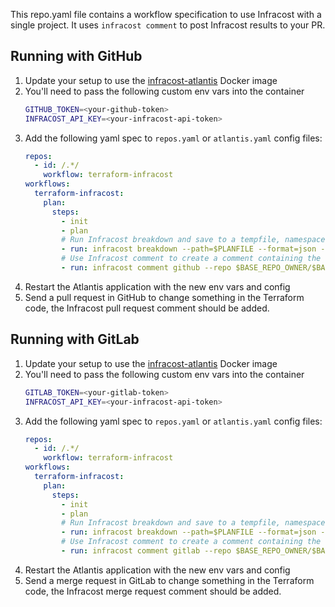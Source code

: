This repo.yaml file contains a workflow specification to use Infracost with a single project. It uses `infracost comment` to post Infracost results to your PR. 

## Running with GitHub

1. Update your setup to use the [infracost-atlantis](https://hub.docker.com/r/infracost/infracost-atlantis) Docker image
2. You'll need to pass the following custom env vars into the container
   ```sh
   GITHUB_TOKEN=<your-github-token>
   INFRACOST_API_KEY=<your-infracost-api-token>
   ```
3. Add the following yaml spec to `repos.yaml` or `atlantis.yaml` config files:
   ```yaml
   repos:
     - id: /.*/
       workflow: terraform-infracost
   workflows:
     terraform-infracost:
       plan:
         steps:
           - init
           - plan
           # Run Infracost breakdown and save to a tempfile, namespaced by this project, PR, workspace and dir
           - run: infracost breakdown --path=$PLANFILE --format=json --log-level=info --out-file=/tmp/$BASE_REPO_OWNER-$BASE_REPO_NAME-$PULL_NUM-$WORKSPACE-$REPO_REL_DIR-infracost.json
           # Use Infracost comment to create a comment containing the results for this project.
           - run: infracost comment github --repo $BASE_REPO_OWNER/$BASE_REPO_NAME --pull-request $PULL_NUM --path /tmp/$BASE_REPO_OWNER-$BASE_REPO_NAME-$PULL_NUM-$WORKSPACE-$REPO_REL_DIR-infracost.json --github-token $GITHUB_TOKEN
   ```
4. Restart the Atlantis application with the new env vars and config 
5. Send a pull request in GitHub to change something in the Terraform code, the Infracost pull request comment should be added.

## Running with GitLab

1. Update your setup to use the [infracost-atlantis](https://hub.docker.com/r/infracost/infracost-atlantis) Docker image
2. You'll need to pass the following custom env vars into the container
   ```sh
   GITLAB_TOKEN=<your-gitlab-token>
   INFRACOST_API_KEY=<your-infracost-api-token>
   ```
3. Add the following yaml spec to `repos.yaml` or `atlantis.yaml` config files:
   ```yaml
   repos:
     - id: /.*/
       workflow: terraform-infracost
   workflows:
     terraform-infracost:
       plan:
         steps:
           - init
           - plan
           # Run Infracost breakdown and save to a tempfile, namespaced by this project, PR, workspace and dir
           - run: infracost breakdown --path=$PLANFILE --format=json --log-level=info --out-file=/tmp/$BASE_REPO_OWNER-$BASE_REPO_NAME-$PULL_NUM-$WORKSPACE-$REPO_REL_DIR-infracost.json
           # Use Infracost comment to create a comment containing the results for this project.
           - run: infracost comment gitlab --repo $BASE_REPO_OWNER/$BASE_REPO_NAME --merge-request $PULL_NUM --path /tmp/$BASE_REPO_OWNER-$BASE_REPO_NAME-$PULL_NUM-$WORKSPACE-$REPO_REL_DIR-infracost.json --gitlab-token $GITLAB_TOKEN
   ```  
4. Restart the Atlantis application with the new env vars and config
5. Send a merge request in GitLab to change something in the Terraform code, the Infracost merge request comment should be added.
